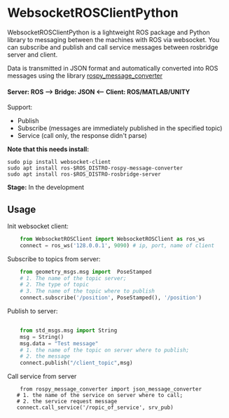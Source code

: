 # WebsocketROSClientPython
WebsocketROSClientPython is a lightweight ROS package and Python library to messaging between the machines with ROS via websocket. You can subscribe and publish and call service messages between rosbridge server and client.


Data is transmitted in JSON format and automatically converted into ROS messages using the library [rospy_message_converter](https://github.com/baalexander/rospy_message_converter) 

#### Server: ROS --> Bridge: JSON <-- Client: ROS/MATLAB/UNITY

Support:
* Publish
* Subscribe (messages are immediately published in the specified topic)
* Service (call only, the response didn't parse)


**Note that this needs install:**
  ```
  sudo pip install websocket-client
  sudo apt install ros-$ROS_DISTRO-rospy-message-converter
  sudo apt install ros-$ROS_DISTRO-rosbridge-server
  ```

**Stage:** In the development



Usage
-----

Init websocket client:

``` python
    from WebsocketROSClient import WebsocketROSClient as ros_ws
    connect = ros_ws('128.0.0.1', 9090) # ip, port, name of client
 ```
Subscribe to topics from server:

``` python
    from geometry_msgs.msg import  PoseStamped
    # 1. The name of the topic server;
    # 2. The type of topic
    # 3. The name of the topic where to publish
    connect.subscribe('/position', PoseStamped(), '/position')
```
Publish to server:

``` python
    
    from std_msgs.msg import String
    msg = String()
    msg.data = "Test message"
    # 1. the name of the topic on server where to publish; 
    # 2. the message
    connect.publish("/client_topic",msg)
```

Call service from server
```
    from rospy_message_converter import json_message_converter
   # 1. the name of the service on server where to call;
   # 2. the service request message 
   connect.call_service('/ropic_of_service', srv_pub)
```
